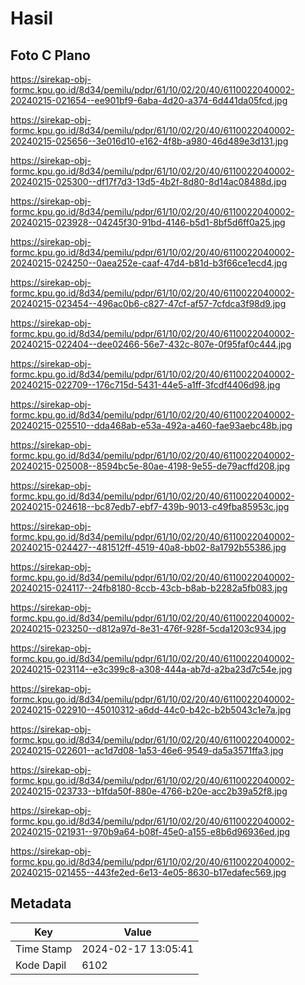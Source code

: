 # Hasil

## Foto C Plano

https://sirekap-obj-formc.kpu.go.id/8d34/pemilu/pdpr/61/10/02/20/40/6110022040002-20240215-021654--ee901bf9-6aba-4d20-a374-6d441da05fcd.jpg

https://sirekap-obj-formc.kpu.go.id/8d34/pemilu/pdpr/61/10/02/20/40/6110022040002-20240215-025656--3e016d10-e162-4f8b-a980-46d489e3d131.jpg

https://sirekap-obj-formc.kpu.go.id/8d34/pemilu/pdpr/61/10/02/20/40/6110022040002-20240215-025300--df17f7d3-13d5-4b2f-8d80-8d14ac08488d.jpg

https://sirekap-obj-formc.kpu.go.id/8d34/pemilu/pdpr/61/10/02/20/40/6110022040002-20240215-023928--04245f30-91bd-4146-b5d1-8bf5d6ff0a25.jpg

https://sirekap-obj-formc.kpu.go.id/8d34/pemilu/pdpr/61/10/02/20/40/6110022040002-20240215-024250--0aea252e-caaf-47d4-b81d-b3f66ce1ecd4.jpg

https://sirekap-obj-formc.kpu.go.id/8d34/pemilu/pdpr/61/10/02/20/40/6110022040002-20240215-023454--496ac0b6-c827-47cf-af57-7cfdca3f98d9.jpg

https://sirekap-obj-formc.kpu.go.id/8d34/pemilu/pdpr/61/10/02/20/40/6110022040002-20240215-022404--dee02466-56e7-432c-807e-0f95faf0c444.jpg

https://sirekap-obj-formc.kpu.go.id/8d34/pemilu/pdpr/61/10/02/20/40/6110022040002-20240215-022709--176c715d-5431-44e5-a1ff-3fcdf4406d98.jpg

https://sirekap-obj-formc.kpu.go.id/8d34/pemilu/pdpr/61/10/02/20/40/6110022040002-20240215-025510--dda468ab-e53a-492a-a460-fae93aebc48b.jpg

https://sirekap-obj-formc.kpu.go.id/8d34/pemilu/pdpr/61/10/02/20/40/6110022040002-20240215-025008--8594bc5e-80ae-4198-9e55-de79acffd208.jpg

https://sirekap-obj-formc.kpu.go.id/8d34/pemilu/pdpr/61/10/02/20/40/6110022040002-20240215-024618--bc87edb7-ebf7-439b-9013-c49fba85953c.jpg

https://sirekap-obj-formc.kpu.go.id/8d34/pemilu/pdpr/61/10/02/20/40/6110022040002-20240215-024427--481512ff-4519-40a8-bb02-8a1792b55386.jpg

https://sirekap-obj-formc.kpu.go.id/8d34/pemilu/pdpr/61/10/02/20/40/6110022040002-20240215-024117--24fb8180-8ccb-43cb-b8ab-b2282a5fb083.jpg

https://sirekap-obj-formc.kpu.go.id/8d34/pemilu/pdpr/61/10/02/20/40/6110022040002-20240215-023250--d812a97d-8e31-476f-928f-5cda1203c934.jpg

https://sirekap-obj-formc.kpu.go.id/8d34/pemilu/pdpr/61/10/02/20/40/6110022040002-20240215-023114--e3c399c8-a308-444a-ab7d-a2ba23d7c54e.jpg

https://sirekap-obj-formc.kpu.go.id/8d34/pemilu/pdpr/61/10/02/20/40/6110022040002-20240215-022910--45010312-a6dd-44c0-b42c-b2b5043c1e7a.jpg

https://sirekap-obj-formc.kpu.go.id/8d34/pemilu/pdpr/61/10/02/20/40/6110022040002-20240215-022601--ac1d7d08-1a53-46e6-9549-da5a3571ffa3.jpg

https://sirekap-obj-formc.kpu.go.id/8d34/pemilu/pdpr/61/10/02/20/40/6110022040002-20240215-023733--b1fda50f-880e-4766-b20e-acc2b39a52f8.jpg

https://sirekap-obj-formc.kpu.go.id/8d34/pemilu/pdpr/61/10/02/20/40/6110022040002-20240215-021931--970b9a64-b08f-45e0-a155-e8b6d96936ed.jpg

https://sirekap-obj-formc.kpu.go.id/8d34/pemilu/pdpr/61/10/02/20/40/6110022040002-20240215-021455--443fe2ed-6e13-4e05-8630-b17edafec569.jpg


## Metadata

| Key        | Value               |
| ---------- | ------------------- |
| Time Stamp | 2024-02-17 13:05:41 |
| Kode Dapil | 6102                |



